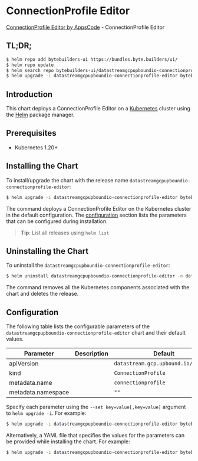 # ConnectionProfile Editor

[ConnectionProfile Editor by AppsCode](https://byte.builders) - ConnectionProfile Editor

## TL;DR;

```bash
$ helm repo add bytebuilders-ui https://bundles.byte.builders/ui/
$ helm repo update
$ helm search repo bytebuilders-ui/datastreamgcpupboundio-connectionprofile-editor --version=v0.4.18
$ helm upgrade -i datastreamgcpupboundio-connectionprofile-editor bytebuilders-ui/datastreamgcpupboundio-connectionprofile-editor -n default --create-namespace --version=v0.4.18
```

## Introduction

This chart deploys a ConnectionProfile Editor on a [Kubernetes](http://kubernetes.io) cluster using the [Helm](https://helm.sh) package manager.

## Prerequisites

- Kubernetes 1.20+

## Installing the Chart

To install/upgrade the chart with the release name `datastreamgcpupboundio-connectionprofile-editor`:

```bash
$ helm upgrade -i datastreamgcpupboundio-connectionprofile-editor bytebuilders-ui/datastreamgcpupboundio-connectionprofile-editor -n default --create-namespace --version=v0.4.18
```

The command deploys a ConnectionProfile Editor on the Kubernetes cluster in the default configuration. The [configuration](#configuration) section lists the parameters that can be configured during installation.

> **Tip**: List all releases using `helm list`

## Uninstalling the Chart

To uninstall the `datastreamgcpupboundio-connectionprofile-editor`:

```bash
$ helm uninstall datastreamgcpupboundio-connectionprofile-editor -n default
```

The command removes all the Kubernetes components associated with the chart and deletes the release.

## Configuration

The following table lists the configurable parameters of the `datastreamgcpupboundio-connectionprofile-editor` chart and their default values.

|     Parameter      | Description |                    Default                     |
|--------------------|-------------|------------------------------------------------|
| apiVersion         |             | <code>datastream.gcp.upbound.io/v1beta1</code> |
| kind               |             | <code>ConnectionProfile</code>                 |
| metadata.name      |             | <code>connectionprofile</code>                 |
| metadata.namespace |             | <code>""</code>                                |


Specify each parameter using the `--set key=value[,key=value]` argument to `helm upgrade -i`. For example:

```bash
$ helm upgrade -i datastreamgcpupboundio-connectionprofile-editor bytebuilders-ui/datastreamgcpupboundio-connectionprofile-editor -n default --create-namespace --version=v0.4.18 --set apiVersion=datastream.gcp.upbound.io/v1beta1
```

Alternatively, a YAML file that specifies the values for the parameters can be provided while
installing the chart. For example:

```bash
$ helm upgrade -i datastreamgcpupboundio-connectionprofile-editor bytebuilders-ui/datastreamgcpupboundio-connectionprofile-editor -n default --create-namespace --version=v0.4.18 --values values.yaml
```
